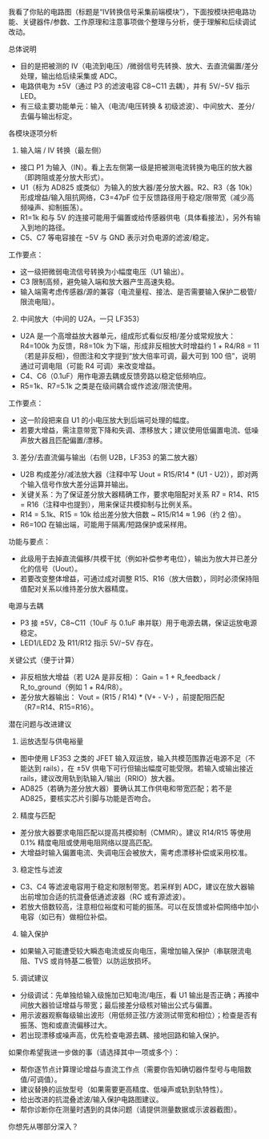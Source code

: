 我看了你贴的电路图（标题是“IV转换信号采集前端模块”），下面按模块把电路功能、关键器件/参数、工作原理和注意事项做个整理与分析，便于理解和后续调试改动。

总体说明
- 目的是把被测的 IV（电流到电压）/微弱信号先转换、放大、去直流偏置/差分处理，输出给后续采集或 ADC。
- 电路供电为 ±5V（通过 P3 的滤波电容 C8~C11 去耦），并有 5V/−5V 指示 LED。
- 有三级主要功能单元：输入（电流/电压转换 & 初级滤波）、中间放大、差分/去偏与输出标定。

各模块逐项分析

1) 输入端 / IV 转换（最左侧）
- 接口 P1 为输入（IN）。看上去左侧第一级是把被测电流转换为电压的放大器（即跨阻或差分放大形式）。
- U1（标为 AD825 或类似）为输入的放大器/差分放大器。R2、R3（各 10k）形成增益/输入阻抗网络，C3=47pF 位于反馈路径用于稳定/限带宽（减少高频噪声、抑制振荡）。
- R1=1k 和与 5V 的连接可能用于偏置或给传感器供电（具体看接法），另外有输入到地的路径。
- C5、C7 等电容接在 −5V 与 GND 表示对负电源的滤波/稳定。

工作要点：
- 这一级把微弱电流信号转换为小幅度电压（U1 输出）。
- C3 限制高频，避免输入端和放大器产生高速失稳。
- 输入端需考虑传感器/源的兼容（电流量程、接法、是否需要输入保护二极管/限流电阻）。

2) 中间放大（中间的 U2A，一只 LF353）
- U2A 是一个高增益放大器单元，组成形式看似反相/差分或常规放大：R4=100k 为反馈，R8=10k 为下端，形成非反相放大时增益约 1 + R4/R8 = 11（若是非反相），但图注和文字提到“放大倍率可调，最大可到 100 倍”，说明通过可调电阻（可能 R4 可调）来改变增益。
- C4、C6（0.1uF）用作电源去耦或反馈旁路以稳定低频响应。
- R5=1k、R7=5.1k 之类是在级间耦合或作滤波/限流使用。

工作要点：
- 这一阶段把来自 U1 的小电压放大到后端可处理的幅度。
- 若要大增益，需注意带宽下降和失调、漂移放大；建议使用低偏置电流、低噪声放大器且匹配偏置/漂移。

3) 差分/去直流偏与输出（右侧 U2B，LF353 的第二放大器）
- U2B 构成差分/减法放大器（注释中写 Uout = R15/R14 * (U1 - U2)），即对两个输入信号作放大差分运算并输出。
- 关键关系：为了保证差分放大器精确工作，要求电阻配对关系 R7 = R14、R15 = R16（注释中也提到），用来保证共模抑制与比例关系。
- R14 = 5.1k、R15 = 10k 给出差分放大倍数 ~ R15/R14 ≈ 1.96（约 2 倍）。
- R6=10Ω 在输出端，可能用于隔离/短路保护或采样用。

功能与要点：
- 此级用于去掉直流偏移/共模干扰（例如补偿参考电位），输出为放大并已差分化的信号（Uout）。
- 若要改变整体增益，可通过成对调整 R15、R16（放大倍数），同时必须保持阻值配对关系以维持差分放大器精度。

电源与去耦
- P3 接 ±5V，C8~C11（10uF 与 0.1uF 串并联）用于电源去耦，保证运放电源稳定。
- LED1/LED2 及 R11/R12 指示 5V/−5V 存在。

关键公式（便于计算）
- 非反相放大增益（若 U2A 是非反相）： Gain = 1 + R_feedback / R_to_ground（例如 1 + R4/R8）。
- 差分放大器输出： Vout = (R15 / R14) * (V+ - V-) ，前提配阻匹配（R7=R14、R15=R16）。

潜在问题与改进建议
1. 运放选型与供电裕量
- 图中使用 LF353 之类的 JFET 输入双运放，输入共模范围靠近电源不足（不能达到 rails），在 ±5V 供电下可行但输出幅度可能受限。若输入或输出接近 rails，建议改用轨到轨输入/输出（RRIO）放大器。
- AD825（若确为差分放大器）要确认其工作供电和带宽匹配；若不是 AD825，要核实芯片引脚与功能是否吻合。

2. 精度与匹配
- 差分放大器要求电阻匹配以提高共模抑制（CMMR）。建议 R14/R15 等使用 0.1% 精度电阻或使用电阻网络以提高匹配。
- 大增益时输入偏置电流、失调电压会被放大，需考虑漂移补偿或采用校准。

3. 稳定性与滤波
- C3、C4 等滤波电容用于稳定和限制带宽。若采样到 ADC，建议在放大器输出前增加合适的抗混叠低通滤波器（RC 或有源滤波）。
- 若放大倍数较高，注意相位裕度和可能的振荡。可以在反馈或补偿网络中加小电容（如已有）做相位补偿。

4. 输入保护
- 如果输入可能遭受较大瞬态电流或反向电压，需增加输入保护（串联限流电阻、TVS 或肖特基二极管）以防运放损坏。

5. 调试建议
- 分级调试：先单独给输入级施加已知电流/电压，看 U1 输出是否正确；再接中间放大器验证增益与带宽；最后接差分级核对输出公式与偏置。
- 用示波器观察每级输出波形（用低频正弦/方波测试带宽和相位）；检查是否有振荡、饱和或直流偏移过大。
- 若出现漂移或噪声高，优先检查电源去耦、接地回路和输入保护。

如果你希望我进一步做的事（请选择其中一项或多个）：
- 帮你逐节点计算理论增益与直流工作点（需要你告知确切器件型号与电阻数值/可调值）。
- 建议替换的运放型号（如果需要更高精度、低噪声或轨到轨特性）。
- 给出改进的抗混叠滤波/输入保护电路图建议。
- 帮你诊断你在测量时遇到的具体问题（请提供测量数据或示波器截图）。

你想先从哪部分深入？